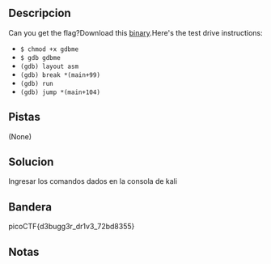 ## Descripcion
Can you get the flag?Download this [binary](https://artifacts.picoctf.net/c/86/gdbme).Here's the test drive instructions:

-   `$ chmod +x gdbme`
-   `$ gdb gdbme`
-   `(gdb) layout asm`
-   `(gdb) break *(main+99)`
-   `(gdb) run`
-   `(gdb) jump *(main+104)`

## Pistas
(None)

## Solucion
Ingresar los comandos dados en la consola de kali

## Bandera
picoCTF{d3bugg3r_dr1v3_72bd8355}

## Notas



